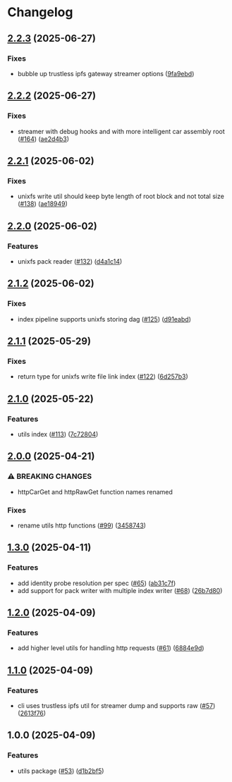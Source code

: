 # Changelog

## [2.2.3](https://github.com/vasco-santos/hash-stream/compare/utils-v2.2.2...utils-v2.2.3) (2025-06-27)


### Fixes

* bubble up trustless ipfs gateway streamer options ([9fa9ebd](https://github.com/vasco-santos/hash-stream/commit/9fa9ebd73c43144186f725615fe9303b204e3eb7))

## [2.2.2](https://github.com/vasco-santos/hash-stream/compare/utils-v2.2.1...utils-v2.2.2) (2025-06-27)


### Fixes

* streamer with debug hooks and with more intelligent car assembly root ([#164](https://github.com/vasco-santos/hash-stream/issues/164)) ([ae2d4b3](https://github.com/vasco-santos/hash-stream/commit/ae2d4b38ac249d8ce49542d66807f94dfb672b34))

## [2.2.1](https://github.com/vasco-santos/hash-stream/compare/utils-v2.2.0...utils-v2.2.1) (2025-06-02)


### Fixes

* unixfs write util should keep byte length of root block and not total size ([#138](https://github.com/vasco-santos/hash-stream/issues/138)) ([ae18949](https://github.com/vasco-santos/hash-stream/commit/ae18949f1b70c330d73759282cee7d9f98b86f57))

## [2.2.0](https://github.com/vasco-santos/hash-stream/compare/utils-v2.1.2...utils-v2.2.0) (2025-06-02)


### Features

* unixfs pack reader ([#132](https://github.com/vasco-santos/hash-stream/issues/132)) ([d4a1c14](https://github.com/vasco-santos/hash-stream/commit/d4a1c14edeb023e088862c55e195307ed429f4a8))

## [2.1.2](https://github.com/vasco-santos/hash-stream/compare/utils-v2.1.1...utils-v2.1.2) (2025-06-02)


### Fixes

* index pipeline supports unixfs storing dag ([#125](https://github.com/vasco-santos/hash-stream/issues/125)) ([d91eabd](https://github.com/vasco-santos/hash-stream/commit/d91eabde093fbae3bd0098ba537d77210f2a9bbb))

## [2.1.1](https://github.com/vasco-santos/hash-stream/compare/utils-v2.1.0...utils-v2.1.1) (2025-05-29)


### Fixes

* return type for unixfs write file link index ([#122](https://github.com/vasco-santos/hash-stream/issues/122)) ([6d257b3](https://github.com/vasco-santos/hash-stream/commit/6d257b39868e513e842c11c5e224bf07bb9acbe9))

## [2.1.0](https://github.com/vasco-santos/hash-stream/compare/utils-v2.0.0...utils-v2.1.0) (2025-05-22)


### Features

* utils index ([#113](https://github.com/vasco-santos/hash-stream/issues/113)) ([7c72804](https://github.com/vasco-santos/hash-stream/commit/7c7280490f26f01a5413c3c784bcbea6e5f87252))

## [2.0.0](https://github.com/vasco-santos/hash-stream/compare/utils-v1.3.0...utils-v2.0.0) (2025-04-21)


### ⚠ BREAKING CHANGES

* httpCarGet and httpRawGet function names renamed

### Fixes

* rename utils http functions ([#99](https://github.com/vasco-santos/hash-stream/issues/99)) ([3458743](https://github.com/vasco-santos/hash-stream/commit/3458743bb4eb5404f67b5cfaca9dbd2cc91c07b1))

## [1.3.0](https://github.com/vasco-santos/hash-stream/compare/utils-v1.2.0...utils-v1.3.0) (2025-04-11)


### Features

* add identity probe resolution per spec ([#65](https://github.com/vasco-santos/hash-stream/issues/65)) ([ab31c7f](https://github.com/vasco-santos/hash-stream/commit/ab31c7f005508223ad647ef1a9df30aa8a55eb7a))
* add support for pack writer with multiple index writer ([#68](https://github.com/vasco-santos/hash-stream/issues/68)) ([26b7d80](https://github.com/vasco-santos/hash-stream/commit/26b7d80d64d3f6402096c191ed486d1b7431c892))

## [1.2.0](https://github.com/vasco-santos/hash-stream/compare/utils-v1.1.0...utils-v1.2.0) (2025-04-09)


### Features

* add higher level utils for handling http requests ([#61](https://github.com/vasco-santos/hash-stream/issues/61)) ([6884e9d](https://github.com/vasco-santos/hash-stream/commit/6884e9de91ee195f8403cb309f1fc90291452e37))

## [1.1.0](https://github.com/vasco-santos/hash-stream/compare/utils-v1.0.0...utils-v1.1.0) (2025-04-09)


### Features

* cli uses trustless ipfs util for streamer dump and supports raw ([#57](https://github.com/vasco-santos/hash-stream/issues/57)) ([2613f76](https://github.com/vasco-santos/hash-stream/commit/2613f76ced81c98bd042dc1ab0f37c554d7afdf0))

## 1.0.0 (2025-04-09)


### Features

* utils package ([#53](https://github.com/vasco-santos/hash-stream/issues/53)) ([d1b2bf5](https://github.com/vasco-santos/hash-stream/commit/d1b2bf5702ce394dca4e6f3812712d556621fd4f))
